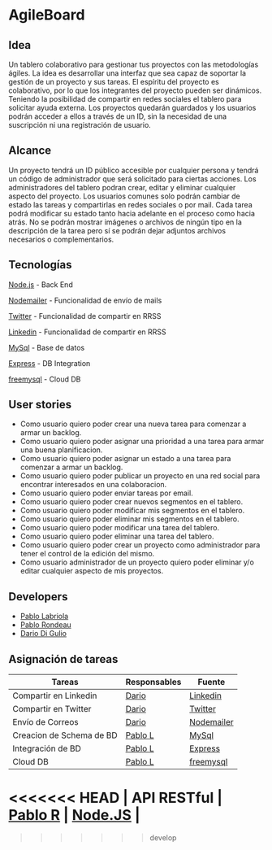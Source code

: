 # AgileBoard

## Idea

Un tablero colaborativo para gestionar tus proyectos con las metodologías ágiles. La idea es desarrollar una interfaz que sea capaz de soportar la gestión de un proyecto y sus tareas. El espíritu del proyecto es colaborativo, por lo que los integrantes del proyecto pueden ser dinámicos. Teniendo la posibilidad de compartir en redes sociales el tablero para solicitar ayuda externa. Los proyectos quedarán guardados y los usuarios podrán acceder a ellos a través de un ID, sin la necesidad de una suscripción ni una registración de usuario.

## Alcance

Un proyecto tendrá un ID público accesible por cualquier persona y tendrá un código de administrador que será solicitado para ciertas acciones.
Los administradores del tablero podran crear, editar y eliminar cualquier aspecto del proyecto.
Los usuarios comunes solo podrán cambiar de estado las tareas y compartirlas en redes sociales o por mail.
Cada tarea podrá modificar su estado tanto hacia adelante en el proceso como hacia atrás.
No se podrán mostrar imágenes o archivos de ningún tipo en la descripción de la tarea pero sí se podrán dejar adjuntos archivos necesarios o complementarios.

## Tecnologías

[Node.js](https://nodejs.org/en/) - Back End

[Nodemailer](https://nodemailer.com/about/) - Funcionalidad de envío de mails

[Twitter](https://developer.twitter.com/en) - Funcionalidad de compartir en RRSS

[Linkedin](https://developer.linkedin.com/docs/rest-api) - Funcionalidad de compartir en RRSS

[MySql](https://www.mysql.com/) - Base de datos

[Express](https://expressjs.com/es/guide/database-integration.html)  - DB Integration

[freemysql](https://www.freemysqlhosting.net/) - Cloud DB

## User stories

- Como usuario quiero poder crear una nueva tarea para comenzar a armar un backlog.
- Como usuario quiero poder asignar una prioridad a una tarea para armar una buena planificacion.
- Como usuario quiero poder asignar un estado a una tarea para comenzar a armar un backlog.
- Como usuario quiero poder publicar un proyecto en una red social para encontrar interesados en una colaboracion.
- Como usuario quiero poder enviar tareas por email.
- Como usuario quiero poder crear nuevos segmentos en el tablero.
- Como usuario quiero poder modificar mis segmentos en el tablero.
- Como usuario quiero poder eliminar mis segmentos en el tablero.
- Como usuario quiero poder modificar una tarea del tablero.
- Como usuario quiero poder eliminar una tarea del tablero.
- Como usuario quiero poder crear un proyecto como administrador para tener el control de la edición del mismo.
- Como usuario administrador de un proyecto quiero poder eliminar y/o editar cualquier aspecto de mis proyectos.

## Developers

- [Pablo Labriola](https://github.com/PabloLabriola)
- [Pablo Rondeau](https://github.com/Pablorondeau)
- [Dario Di Gulio](https://github.com/DarioDiGulio)

## Asignación de tareas

|       Tareas              |                Responsables                 |                        Fuente											|
|---------------------------|---------------------------------------------|-------------------------------------------------------------------------|
| Compartir en Linkedin     | [Dario](https://github.com/DarioDiGulio)    | [Linkedin](https://developer.linkedin.com/docs/rest-api)				|
| Compartir en Twitter      | [Dario](https://github.com/DarioDiGulio)    | [Twitter](https://developer.twitter.com/en)								|
| Envío de Correos          | [Dario](https://github.com/DarioDiGulio)    | [Nodemailer](https://nodemailer.com/about/)								|
| Creacion de Schema de BD  | [Pablo L](https://github.com/PabloLabriola) | [MySql](https://www.mysql.com/)											|
| Integración de BD         | [Pablo L](https://github.com/PabloLabriola) | [Express](https://expressjs.com/es/guide/database-integration.html)		|
| Cloud DB        			| [Pablo L](https://github.com/PabloLabriola) | [freemysql](https://www.freemysqlhosting.net/)							|
<<<<<<< HEAD
| API RESTful   			| [Pablo R](https://github.com/PabloRondeau)  | [Node.JS](https://nodejs.org/es/)							            |
=======
>>>>>>> develop
